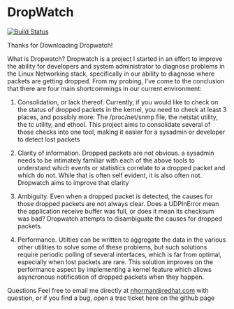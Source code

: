 DropWatch
=========

[![Build Status](https://travis-ci.org/nhorman/dropwatch.svg?branch=master)](https://travis-ci.org/nhorman/dropwatch)

Thanks for Downloading Dropwatch!

What is Dropwatch?
Dropwatch is a project I started in an effort to improve the ability for
developers and system administrator to diagnose problems in the Linux Networking
stack, specifically in our ability to diagnose where packets are getting
dropped.  From my probing, I've come to the conclusion that there are four main
shortcommings in our current environment:

1) Consolidation, or lack thereof.  Currently, if you would like to check on the
status of dropped packets in the kernel, you need to check at least 3 places,
and possibly more: The /proc/net/snmp file, the netstat utility, the tc utility,
and ethool.  This project aims to consolidate several of those checks into one
tool, making it easier for a sysadmin or developer to detect lost packets

2) Clarity of information.  Dropped packets are not obvious.  a sysadmin needs
to be intimately familiar with each of the above tools to understand which
events or statistics correlate to a dropped packet and which do not.  While that
is often self evident, it is also often not.  Dropwatch aims to improve that
clarity

3) Ambiguity.  Even when a dropped packet is detected, the causes for those
dropped packets are not always clear.  Does a UDPInError mean the application
receive buffer was full, or does it mean its checksum was bad?  Dropwatch
attempts to disambiguate the causes for dropped packets.

4) Performance.  Utilties can be written to aggregate the data in the various
other utilities to solve some of these problems, but such solutions require
periodic polling of several interfaces, which is far from optimal, especially
when lost packets are rare.  This solution improves on the performance aspect by
implementing a kernel feature which allows asyncronous notification of dropped
packets when they happen.

Questions
Feel free to email me directly at nhorman@redhat.com with question, or if you
find a bug, open a trac ticket here on the github page

